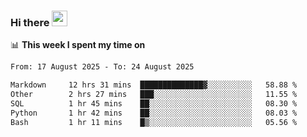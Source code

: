 ### Hi there <a href="https://www.gautamkrishnar.com/"><img src="https://media.giphy.com/media/hvRJCLFzcasrR4ia7z/giphy.gif" width="25px"></a>

📊 **This week I spent my time on**

<!--START_SECTION:waka-->

```txt
From: 17 August 2025 - To: 24 August 2025

Markdown     12 hrs 31 mins  ██████████████▓░░░░░░░░░░   58.88 %
Other        2 hrs 27 mins   ███░░░░░░░░░░░░░░░░░░░░░░   11.55 %
SQL          1 hr 45 mins    ██░░░░░░░░░░░░░░░░░░░░░░░   08.30 %
Python       1 hr 42 mins    ██░░░░░░░░░░░░░░░░░░░░░░░   08.03 %
Bash         1 hr 11 mins    █▒░░░░░░░░░░░░░░░░░░░░░░░   05.56 %
```

<!--END_SECTION:waka-->
